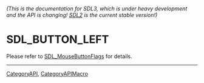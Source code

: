 ###### (This is the documentation for SDL3, which is under heavy development and the API is changing! [SDL2](https://wiki.libsdl.org/SDL2/) is the current stable version!)
# SDL_BUTTON_LEFT

Please refer to [SDL_MouseButtonFlags](SDL_MouseButtonFlags) for details.

----
[CategoryAPI](CategoryAPI), [CategoryAPIMacro](CategoryAPIMacro)


